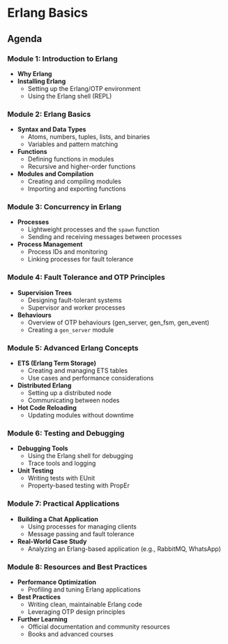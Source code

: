 # Erlang Basics

## Agenda

### Module 1: Introduction to Erlang

- **Why Erlang**
- **Installing Erlang**
  - Setting up the Erlang/OTP environment
  - Using the Erlang shell (REPL)

### Module 2: Erlang Basics

- **Syntax and Data Types**
  - Atoms, numbers, tuples, lists, and binaries
  - Variables and pattern matching
- **Functions**
  - Defining functions in modules
  - Recursive and higher-order functions
- **Modules and Compilation**
  - Creating and compiling modules
  - Importing and exporting functions

### Module 3: Concurrency in Erlang

- **Processes**
  - Lightweight processes and the `spawn` function
  - Sending and receiving messages between processes
- **Process Management**
  - Process IDs and monitoring
  - Linking processes for fault tolerance

### Module 4: Fault Tolerance and OTP Principles

- **Supervision Trees**
  - Designing fault-tolerant systems
  - Supervisor and worker processes
- **Behaviours**
  - Overview of OTP behaviours (gen_server, gen_fsm, gen_event)
  - Creating a `gen_server` module

### Module 5: Advanced Erlang Concepts

- **ETS (Erlang Term Storage)**
  - Creating and managing ETS tables
  - Use cases and performance considerations
- **Distributed Erlang**
  - Setting up a distributed node
  - Communicating between nodes
- **Hot Code Reloading**
  - Updating modules without downtime

### Module 6: Testing and Debugging

- **Debugging Tools**
  - Using the Erlang shell for debugging
  - Trace tools and logging
- **Unit Testing**
  - Writing tests with EUnit
  - Property-based testing with PropEr

### Module 7: Practical Applications

- **Building a Chat Application**
  - Using processes for managing clients
  - Message passing and fault tolerance
- **Real-World Case Study**
  - Analyzing an Erlang-based application (e.g., RabbitMQ, WhatsApp)

### Module 8: Resources and Best Practices

- **Performance Optimization**
  - Profiling and tuning Erlang applications
- **Best Practices**
  - Writing clean, maintainable Erlang code
  - Leveraging OTP design principles
- **Further Learning**
  - Official documentation and community resources
  - Books and advanced courses
